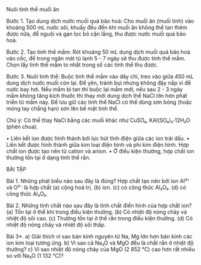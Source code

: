 Nuôi tinh thể muối ăn

Bước 1. Tạo dung dịch nước muối quá bão hoà: Cho muối ăn (muối tinh) vào khoảng 500 mL nước sôi, khuấy đều đến khi muối ăn không thể tan thêm được nữa, để nguội và gạn lọc bỏ cặn lắng, thu được nước muối quá bão hoà.

Bước 2. Tạo tinh thể mầm: Rót khoảng 50 mL dung dịch muối quá bão hoà vào cốc, để trong ngăn mát tủ lạnh 5 - 7 ngày sẽ thu được tinh thể mầm. Chọn lấy tinh thể mầm to nhất trong số các tinh thể thu được.

Bước 3. Nuôi tinh thể: Buộc tinh thể mầm vào dây chỉ, treo vào giữa 450 mL dung dịch nước muối còn lại. Để yên, tránh bụi nhưng không đậy nắp vì để nước bay hơi. Nếu mầm bị tan thì buộc lại mầm mới, nếu sau 2 - 3 ngày mầm không tăng kích thước thì thay mới dung dịch thể NaCl lớn hơn phát triển từ mầm này. Để lưu giữ các tinh thể NaCl có thể dùng sơn bóng (hoặc móng tay chẳng hạn) sơn lên bề mặt tinh thể.

Chú ý: Có thể thay NaCl bằng các muối khác như CuSO₄, KAl(SO₄)₂·12H₂O (phèn chua).

• Liên kết ion được hình thành bởi lực hút tĩnh điện giữa các ion trái dấu.
• Liên kết được hình thành giữa kim loại điện hình và phi kim điện hình. Hợp chất ion được tạo nên từ cation và anion.
• Ở điều kiện thường, hợp chất ion thường tồn tại ở dạng tinh thể rắn.

BÀI TẬP

Bài 1. Những phát biểu nào sau đây là đúng?
Hợp chất tạo nên bởi ion Al³⁺ và O²⁻ là hợp chất
(a) cộng hoá trị.                (b) ion.
(c) có công thức Al₂O₃.      (d) có công thức Al₃O₂.

Bài 2. Những tính chất nào sau đây là tính chất điển hình của hợp chất ion?
(a) Tồn tại ở thể khí trong điều kiện thường.
(b) Có nhiệt độ nóng chảy và nhiệt độ sôi cao.
(c) Thường tồn tại ở thể rắn trong điều kiện thường.
(d) Có nhiệt độ nóng chảy và nhiệt độ sôi thấp.

Bài 3*. a) Giải thích vì sao bán kính nguyên tử Na, Mg lớn hơn bán kính các ion kim 
loại tương ứng.
b) Vì sao cả Na₂O và MgO đều là chất rắn ở nhiệt độ thường?
c) Vì sao nhiệt độ nóng chảy của MgO (2 852 °C) cao hơn rất nhiều so với 
Na₂O (1 132 °C)?